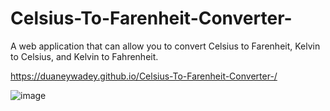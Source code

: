 # Celsius-To-Farenheit-Converter-
A web application that can allow you to convert Celsius to Farenheit, Kelvin to Celsius, and Kelvin to Fahrenheit. 

https://duaneywadey.github.io/Celsius-To-Farenheit-Converter-/

![image](https://user-images.githubusercontent.com/88537860/171551163-b0356005-7fd0-4883-acdf-1189cbfa02e6.png)

